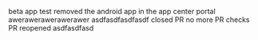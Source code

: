 
beta app test
removed the android app in the app center portal
awerawerawerawerawer
asdfasdfasdfasdf
closed PR
no more PR checks
PR reopened
asdfasdfasd
